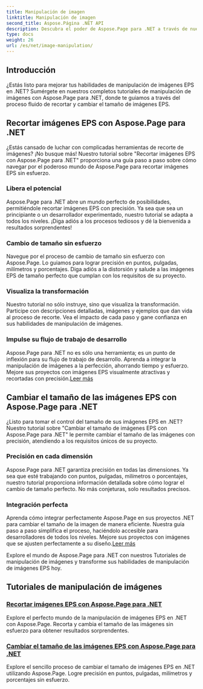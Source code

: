 ```yaml
---
title: Manipulación de imagen
linktitle: Manipulación de imagen
second_title: Aspose.Página .NET API
description: Descubra el poder de Aspose.Page para .NET a través de nuestros Tutoriales de manipulación de imágenes. Recorte y cambie el tamaño de imágenes EPS sin esfuerzo para obtener resultados sorprendentes y precisos.
type: docs
weight: 26
url: /es/net/image-manipulation/
---
```

## Introducción

¿Estás listo para mejorar tus habilidades de manipulación de imágenes EPS en .NET? Sumérgete en nuestros completos tutoriales de manipulación de imágenes con Aspose.Page para .NET, donde te guiamos a través del proceso fluido de recortar y cambiar el tamaño de imágenes EPS.

## Recortar imágenes EPS con Aspose.Page para .NET
¿Estás cansado de luchar con complicadas herramientas de recorte de imágenes? ¡No busque más! Nuestro tutorial sobre "Recortar imágenes EPS con Aspose.Page para .NET" proporciona una guía paso a paso sobre cómo navegar por el poderoso mundo de Aspose.Page para recortar imágenes EPS sin esfuerzo.

### Libera el potencial
Aspose.Page para .NET abre un mundo perfecto de posibilidades, permitiéndole recortar imágenes EPS con precisión. Ya sea que sea un principiante o un desarrollador experimentado, nuestro tutorial se adapta a todos los niveles. ¡Diga adiós a los procesos tediosos y dé la bienvenida a resultados sorprendentes!

### Cambio de tamaño sin esfuerzo
Navegue por el proceso de cambio de tamaño sin esfuerzo con Aspose.Page. Lo guiamos para lograr precisión en puntos, pulgadas, milímetros y porcentajes. Diga adiós a la distorsión y salude a las imágenes EPS de tamaño perfecto que cumplan con los requisitos de su proyecto.

### Visualiza la transformación
Nuestro tutorial no sólo instruye, sino que visualiza la transformación. Participe con descripciones detalladas, imágenes y ejemplos que dan vida al proceso de recorte. Vea el impacto de cada paso y gane confianza en sus habilidades de manipulación de imágenes.

### Impulse su flujo de trabajo de desarrollo
 Aspose.Page para .NET no es sólo una herramienta; es un punto de inflexión para su flujo de trabajo de desarrollo. Aprenda a integrar la manipulación de imágenes a la perfección, ahorrando tiempo y esfuerzo. Mejore sus proyectos con imágenes EPS visualmente atractivas y recortadas con precisión.[Leer más](./crop-eps-images/)

## Cambiar el tamaño de las imágenes EPS con Aspose.Page para .NET
¿Listo para tomar el control del tamaño de sus imágenes EPS en .NET? Nuestro tutorial sobre "Cambiar el tamaño de imágenes EPS con Aspose.Page para .NET" le permite cambiar el tamaño de las imágenes con precisión, atendiendo a los requisitos únicos de su proyecto.

### Precisión en cada dimensión
Aspose.Page para .NET garantiza precisión en todas las dimensiones. Ya sea que esté trabajando con puntos, pulgadas, milímetros o porcentajes, nuestro tutorial proporciona información detallada sobre cómo lograr el cambio de tamaño perfecto. No más conjeturas, solo resultados precisos.

### Integración perfecta
 Aprenda cómo integrar perfectamente Aspose.Page en sus proyectos .NET para cambiar el tamaño de la imagen de manera eficiente. Nuestra guía paso a paso simplifica el proceso, haciéndolo accesible para desarrolladores de todos los niveles. Mejore sus proyectos con imágenes que se ajusten perfectamente a su diseño.[Leer más](./resize-eps-images/)

Explore el mundo de Aspose.Page para .NET con nuestros Tutoriales de manipulación de imágenes y transforme sus habilidades de manipulación de imágenes EPS hoy.
## Tutoriales de manipulación de imágenes
### [Recortar imágenes EPS con Aspose.Page para .NET](./crop-eps-images/)
Explore el perfecto mundo de la manipulación de imágenes EPS en .NET con Aspose.Page. Recorta y cambia el tamaño de las imágenes sin esfuerzo para obtener resultados sorprendentes.
### [Cambiar el tamaño de las imágenes EPS con Aspose.Page para .NET](./resize-eps-images/)
Explore el sencillo proceso de cambiar el tamaño de imágenes EPS en .NET utilizando Aspose.Page. Logre precisión en puntos, pulgadas, milímetros y porcentajes sin esfuerzo.